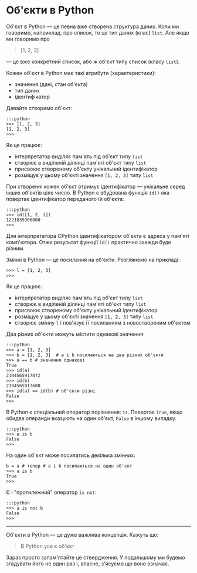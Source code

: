 # Об'єкти в Python

Об'єкт в Python — це певна вже створена структура даних.
Коли ми говоримо, наприклад, про список, то це тип даних (клас) `list`. 
Але якщо ми говоримо про

>[1, 2, 3]
	
— це вже конкретний список, або ж об'єкт типу список (класу `list`). 

Кожен об'єкт в Python має такі атрибути (характеристики):

- значення (дані, стан об'єкта)
- тип даних
- ідентифікатор

Давайте створимо об'єкт:

	:::python
	>>> [1, 2, 3]
	[1, 2, 3]
	>>>
	
Як це працює:

- інтерпретатор виділяє пам'ять під об'єкт типу `list`
- створює в виділеній ділянці пам'яті об'єкт типу `list`
- присвоює створеному об'єкту унікальний ідентифікатор
- розміщує у цьому об'єкті значення `[1, 2, 3]` типу `list`

При створенні кожен об'єкт отримує ідентифікатор — унікальне серед інших об'єктів ціле число. 
В Python є вбудована функція `id()` яка повертає ідентифікатор переданого їй об'єкта:

	:::python
	>>> id([1, 2, 3])
	1221035900800
	>>>
	
Для інтерпретатора CPython ідентифікатором об'єкта є адреса у пам'яті комп'ютера. 
Отже результат функції `id()` практично завжди буде різним. 

Змінні в Python — це посилання на об'єкти.
Розглянемо на прикладі:

	>>> l = [1, 2, 3]
	>>>

Як це працює:

- інтерпретатор виділяє пам'ять під об'єкт типу `list`
- створює в виділеній ділянці пам'яті об'єкт типу `list`
- присвоює створеному об'єкту унікальний ідентифікатор
- розміщує у цьому об'єкті значення `[1, 2, 3]` типу `list`
- створює змінну `l` і пов'язує її посиланням з новоствореним об'єктом

Два різних об'єкти можуть містити однакові значення:

	:::python
	>>> a = [1, 2, 3]
	>>> b = [1, 2, 3]  # a і b посилаються на два різних об'єкти
	>>> a == b # значення однакові
	True
	>>> id(a)
	2104565917872
	>>> id(b)
	2104565917680
	>>> id(a) == id(b) # об'єкти різні
	False
	>>>

В Python є спеціальний оператор порівняння: `is`. 
Повертає `True`, якщо обидва операнди вказують на один об'єкт,
`False` в іншому випадку.

	:::python
	>>> a is b
	False
	>>>
	
На один об'єкт може посилатись декілька змінних.

	b = a # тепер # a і b посилаються на один об'єкт
	>>> a is b
	True
	>>>

Є і "протилежний" оператор `is not`: 

	:::python
	>>> a is not b
	False
	>>>

-----	
Об'єкти в Python — це дуже важлива концепція. 
Кажуть що:

> В Python усе є об'єкт

Зараз просто запам'ятайте це ствердження. 
У подальшому ми будемо згадувати його не один раз 
і, власне, з'ясуємо що воно означає. 

